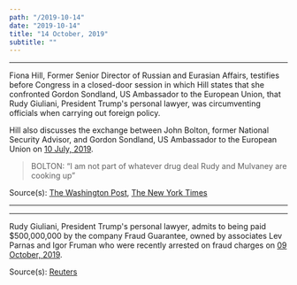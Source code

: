 ```yaml
---
path: "/2019-10-14"
date: "2019-10-14"
title: "14 October, 2019"
subtitle: ""
---
```


<tweet id="1183727243408883712"></tweet>

---

Fiona Hill, Former Senior Director of Russian and Eurasian Affairs, testifies before Congress in a closed-door session in which Hill states that she confronted Gordon Sondland, US Ambassador to the European Union, that Rudy Giuliani, President Trump's personal lawyer, was circumventing officials when carrying out foreign policy.

Hill also discusses the exchange between John Bolton, former National Security Advisor, and Gordon Sondland, US Ambassador to the European Union on [10 July, 2019](#2019-07-10).

> BOLTON: “I am not part of whatever drug deal Rudy and Mulvaney are cooking up”

<span class="sources">

Source(s): [The Washington Post](https://www.washingtonpost.com/national-security/trumps-former-top-russia-adviser-to-testify-in-house-impeachment-probe/2019/10/14/e6015c1c-ee34-11e9-8693-f487e46784aa_story.html), [The New York Times](https://www.nytimes.com/2019/10/14/us/politics/bolton-giuliani-fiona-hill-testimony.html)
</span>

---

<tweet id="1183912440767094786"></tweet>

---

Rudy Giuliani, President Trump's personal lawyer, admits to being paid $500,000,000 by the company Fraud Guarantee, owned by associates Lev Parnas and Igor Fruman who were recently arrested on fraud charges on [09 October, 2019](#2019-10-09).

<span class="sources">

Source(s): [Reuters](https://www.reuters.com/article/us-usa-trump-whistleblower-giuliani-excl-idUSKBN1WU07Z)

</span>
